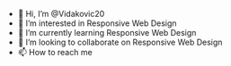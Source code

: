 - 👋 Hi, I’m @Vidakovic20
- 👀 I’m interested in Responsive Web Design
- 🌱 I’m currently learning Responsive Web Design
- 💞️ I’m looking to collaborate on Responsive Web Design
- 📫 How to reach me 

<!---
Vidakovic20/Vidakovic20 is a ✨ special ✨ repository because its `README.md` (this file) appears on your GitHub profile.
You can click the Preview link to take a look at your changes.
--->
